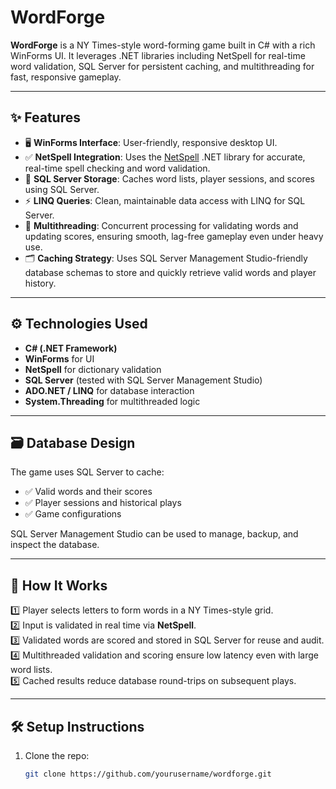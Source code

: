 # WordForge

**WordForge** is a NY Times-style word-forming game built in C# with a rich WinForms UI. It leverages .NET libraries including NetSpell for real-time word validation, SQL Server for persistent caching, and multithreading for fast, responsive gameplay.

---

## ✨ Features

- 🖥️ **WinForms Interface**: User-friendly, responsive desktop UI.
- ✅ **NetSpell Integration**: Uses the [NetSpell](https://github.com/ericwoodruff/NetSpell) .NET library for accurate, real-time spell checking and word validation.
- 💾 **SQL Server Storage**: Caches word lists, player sessions, and scores using SQL Server.
- ⚡ **LINQ Queries**: Clean, maintainable data access with LINQ for SQL Server.
- 🔄 **Multithreading**: Concurrent processing for validating words and updating scores, ensuring smooth, lag-free gameplay even under heavy use.
- 🗂️ **Caching Strategy**: Uses SQL Server Management Studio-friendly database schemas to store and quickly retrieve valid words and player history.

---

## ⚙️ Technologies Used

- **C# (.NET Framework)**
- **WinForms** for UI
- **NetSpell** for dictionary validation
- **SQL Server** (tested with SQL Server Management Studio)
- **ADO.NET / LINQ** for database interaction
- **System.Threading** for multithreaded logic

---

## 🗃️ Database Design

The game uses SQL Server to cache:

- ✅ Valid words and their scores
- ✅ Player sessions and historical plays
- ✅ Game configurations

SQL Server Management Studio can be used to manage, backup, and inspect the database.

---

## 🚀 How It Works

1️⃣ Player selects letters to form words in a NY Times-style grid.  
2️⃣ Input is validated in real time via **NetSpell**.  
3️⃣ Validated words are scored and stored in SQL Server for reuse and audit.  
4️⃣ Multithreaded validation and scoring ensure low latency even with large word lists.  
5️⃣ Cached results reduce database round-trips on subsequent plays.

---

## 🛠️ Setup Instructions

1. Clone the repo:
   ```bash
   git clone https://github.com/yourusername/wordforge.git
